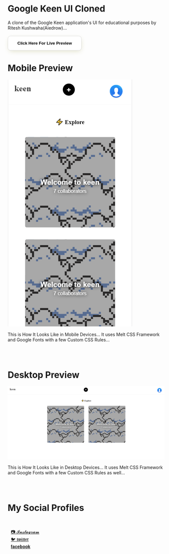 # Google Keen UI Cloned
<link rel="stylesheet" href="https://stackpath.bootstrapcdn.com/font-awesome/4.7.0/css/font-awesome.min.css" integrity="sha384-wvfXpqpZZVQGK6TAh5PVlGOfQNHSoD2xbE+QkPxCAFlNEevoEH3Sl0sibVcOQVnN" crossorigin="anonymous">

A clone of the Google Keen application's UI for educational purposes by Ritesh Kushwaha(Aiedrow)...
<br><br>
<a href='https://aiedrow.github.io/keen/index2.html'>
<button style='padding: 15px 30px;border-radius: 9px;background:#fff;box-shadow: 1px 5px 17px -5px #dbdbbd;border: 1px solid #dbdbdb;font-weight: 666;'>
Click Here For Live Preview</button></a><br>



# Mobile Preview

<img src='img/Capturesx2.PNG'>

This is How It Looks Like in Mobile Devices... It uses Melt CSS Framework and Google Fonts with a few Custom CSS Rules...

<br><br>

# Desktop Preview

<img src='img/Capturesx.PNG'>

This is How It Looks Like in Desktop Devices... It uses Melt CSS Framework and Google Fonts with a few Custom CSS Rules as well...

<br><br>

# My Social Profiles
<br>

<a href='https://www.instagram.com/aiedrow' style='margin:5px 10px;'>📷 𝓘𝓷𝓼𝓽𝓪𝓰𝓻𝓪𝓶</a><br>
<a href='https://www.twitter.com/aiedrow' style='margin:5px 10px;'>🐦 𝖙𝖜𝖎𝖙𝖙𝖊𝖗</a><br>
<a href='https://www.facebook.com/aiedrow' style='margin:5px 10px;'>𝐟𝐚𝐜𝐞𝐛𝐨𝐨𝐤</a><br>
